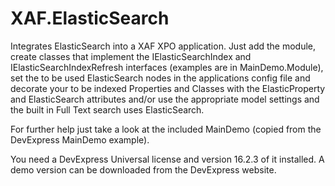 # XAF.ElasticSearch
Integrates ElasticSearch into a XAF XPO application.
Just add the module, create classes that implement the IElasticSearchIndex and IElasticSearchIndexRefresh interfaces (examples are in MainDemo.Module), set the to be used ElasticSearch nodes in the applications config file and decorate your to be indexed Properties and Classes with the ElasticProperty and ElasticSearch attributes and/or use the appropriate model settings and the built in Full Text search uses ElasticSearch.

For further help just take a look at the included MainDemo (copied from the DevExpress MainDemo example).

You need a DevExpress Universal license and version 16.2.3 of it installed. A demo version can be downloaded from the DevExpress website.

